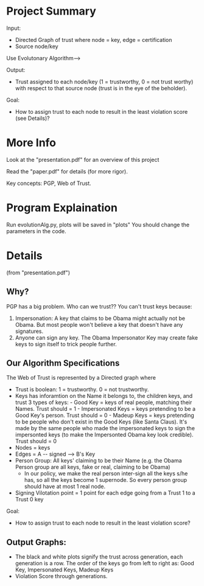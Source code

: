 Project Summary
==========
Input: 
- Directed Graph of trust where node = key, edge = certification
- Source node/key

Use Evolutonary Algorithm-->

Output:
- Trust assigned to each node/key (1 = trustworthy, 0 = not trust worthy) with respect to that source node (trust is in the eye of the beholder).

Goal:
- How to assign trust to each node to result in the least violation score (see Details)?



More Info
===========
Look at the "presentation.pdf" for an overview of this project

Read the "paper.pdf" for details (for more rigor).

Key concepts: PGP, Web of Trust.

Program Explaination
=========
Run evolutionAlg.py, plots will be saved in "plots"
You should change the parameters in the code.

Details
==========
(from "presentation.pdf")

Why?
------
PGP has a big problem. Who can we trust?? You can't trust keys because:
1. Impersonation: A key that claims to be Obama might actually not be Obama.  But most people won't believe a key that doesn't have any signatures.
2. Anyone can sign any key. The Obama Impersonator Key may create fake keys to sign itself to trick people further. 

Our Algorithm Specifications
-------
The Web of Trust is represented by a Directed graph where 
- Trust is boolean: 1 = trustworthy. 0 = not trustworthy. 
- Keys has inforamtion on the Name it belongs to, the children keys, and trust
    3 types of keys:
        - Good Key = keys of real people, matching their Names. Trust should = 1
        - Impersonated Keys = keys pretending to be a Good Key's person. Trust should = 0
        - Madeup Keys = keys pretending to be people who don't exist in the Good Keys (like Santa Claus). It's made by the same people who made the impersonated keys to sign the impersonted keys (to make the Impersonted Obama key look credible). Trust should = 0
- Nodes = keys
- Edges = A -- signed --> B's Key
- Person Group: All keys' claiming to be their Name (e.g. the Obama Person group are all keys, fake or real, claiming to be Obama)
    - In our policy, we make the real person inter-sign all the keys s/he has, so all the keys become 1 supernode. So every person group should have at most 1 real node.
- Signing Vilotation point = 1 point for each edge going from a Trust 1 to a Trust 0 key

Goal:
- How to assign trust to each node to result in the least violation score?

Output Graphs:
---------
- The black and white plots signify the trust across generation, each generation is a row.
    The order of the keys go from left to right as: Good Key, Impersonated Keys, Madeup Keys
- Violation Score through generations.

